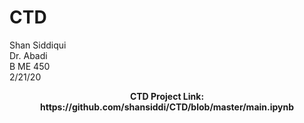 # CTD
Shan Siddiqui<br />
Dr. Abadi<br />
B ME 450<br />
2/21/20<br />
<p align="center">
<b>CTD Project Link: https://github.com/shansiddi/CTD/blob/master/main.ipynb</b><br>
